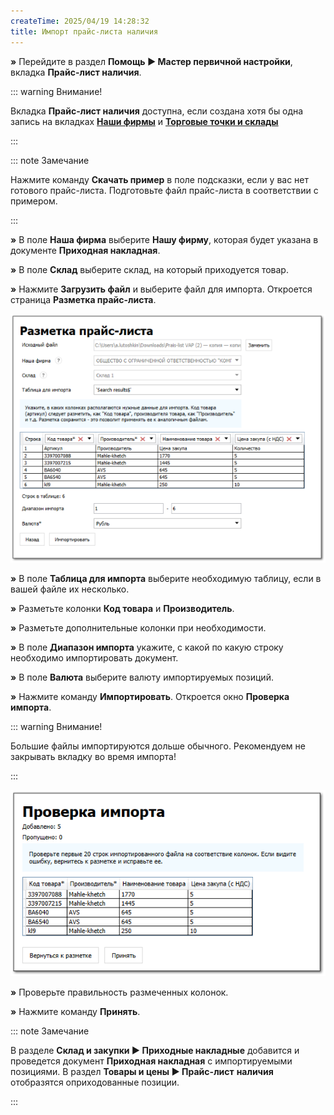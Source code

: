 ```yaml
---
createTime: 2025/04/19 14:28:32
title: Импорт прайс-листа наличия
---
```

**»** Перейдите в раздел **Помощь ► Мастер первичной настройки**, вкладка **Прайс-лист наличия**.

::: warning Внимание!

Вкладка **Прайс-лист наличия** доступна, если создана хотя бы одна запись на вкладках [**Наши фирмы**](./dobavlenie_kartochki_vashej_firmy.md) и [**Торговые точки и склады**](./dobavlenie_torgovoj_tochki_i_sklada.md) 

:::

::: note Замечание

Нажмите команду **Скачать пример** в поле подсказки, если у вас нет готового прайс-листа. Подготовьте файл прайс-листа в соответствии с примером.

:::

**»** В поле **Наша фирма** выберите **Нашу фирму**, которая будет указана в документе **Приходная накладная**.

**»** В поле **Склад** выберите склад, на который приходуется товар.

**»** Нажмите **Загрузить файл** и выберите файл для импорта. Откроется страница **Разметка прайс-листа**.

![](../../assets/guide/Aspose.Words.6f13226c-9016-4dda-be57-653ed66d987a.102.png)

**»** В поле **Таблица для импорта** выберите необходимую таблицу, если в вашей файле их несколько.

**»** Разметьте колонки **Код товара** и **Производитель**.

**»** Разметьте дополнительные колонки при необходимости.

**»** В поле **Диапазон импорта** укажите, с какой по какую строку необходимо импортировать документ.

**»** В поле **Валюта** выберите валюту импортируемых позиций.

**»** Нажмите команду **Импортировать**. Откроется окно **Проверка импорта**.

::: warning Внимание!

Большие файлы импортируются дольше обычного. Рекомендуем не закрывать вкладку во время импорта!

:::

![](../../assets/guide/Aspose.Words.6f13226c-9016-4dda-be57-653ed66d987a.103.png)

**»** Проверьте правильность размеченных колонок.

**»** Нажмите команду **Принять**.

::: note Замечание

В разделе **Склад и закупки ► Приходные накладные** добавится и проведется документ **Приходная накладная** с импортируемыми позициями. В раздел **Товары и цены ► Прайс-лист** **наличия** отобразятся оприходованные позиции.

:::